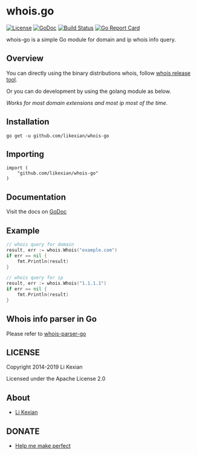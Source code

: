 # whois.go

[![License](https://img.shields.io/badge/license-Apache%202.0-blue.svg)](LICENSE)
[![GoDoc](https://godoc.org/github.com/likexian/whois-go?status.svg)](https://godoc.org/github.com/likexian/whois-go)
[![Build Status](https://travis-ci.org/likexian/whois-go.svg?branch=master)](https://travis-ci.org/likexian/whois-go)
[![Go Report Card](https://goreportcard.com/badge/github.com/likexian/whois-go)](https://goreportcard.com/report/github.com/likexian/whois-go)

whois-go is a simple Go module for domain and ip whois info query.

## Overview

You can directly using the binary distributions whois, follow [whois release tool](whois).

Or you can do development by using the golang module as below.

*Works for most domain extensions and most ip most of the time.*

## Installation

    go get -u github.com/likexian/whois-go

## Importing

    import (
        "github.com/likexian/whois-go"
    )

## Documentation

Visit the docs on [GoDoc](https://godoc.org/github.com/likexian/whois-go)

## Example

```go
// whois query for domain
result, err := whois.Whois("example.com")
if err == nil {
    fmt.Println(result)
}

// whois query for ip
result, err := whois.Whois("1.1.1.1")
if err == nil {
    fmt.Println(result)
}
```

## Whois info parser in Go

Please refer to [whois-parser-go](https://github.com/likexian/whois-parser-go)

## LICENSE

Copyright 2014-2019 Li Kexian

Licensed under the Apache License 2.0

## About

- [Li Kexian](https://www.likexian.com/)

## DONATE

- [Help me make perfect](https://www.likexian.com/donate/)
